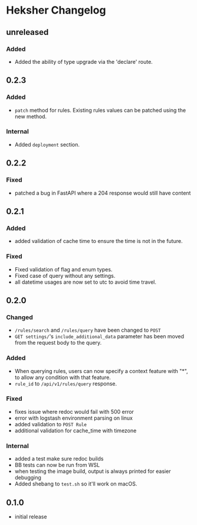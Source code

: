# Heksher Changelog
## unreleased
### Added
* Added the ability of type upgrade via the 'declare' route.
## 0.2.3
### Added
* `patch` method for rules. Existing rules values can be patched using the new method.
### Internal
* Added `deployment` section.
## 0.2.2
### Fixed
* patched a bug in FastAPI where a 204 response would still have content
## 0.2.1
### Added
* added validation of cache time to ensure the time is not in the future.
### Fixed
* Fixed validation of flag and enum types.
* Fixed case of query without any settings.
* all datetime usages are now set to utc to avoid time travel.
## 0.2.0
### Changed
* `/rules/search` and `/rules/query` have been changed to `POST`
* `GET settings/`'s `include_additional_data` parameter has been moved from the request body to the query.
### Added
* When querying rules, users can now specify a context feature with "*", to allow any condition with that feature.
* `rule_id` to `/api/v1/rules/query` response.
### Fixed
* fixes issue where redoc would fail with 500 error
* error with logstash environment parsing on linux
* added validation to `POST Rule`
* additional validation for cache_time with timezone
### Internal
* added a test make sure redoc builds
* BB tests can now be run from WSL
* when testing the image build, output is always printed for easier debugging
* Added shebang to `test.sh` so it'll work on macOS.
## 0.1.0
* initial release

